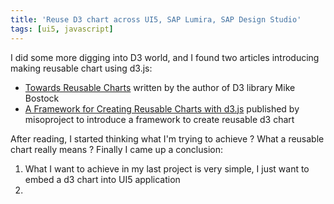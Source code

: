 ```yaml
---
title: 'Reuse D3 chart across UI5, SAP Lumira, SAP Design Studio'
tags: [ui5, javascript]
---
```


I did some more digging into D3 world, and I found two articles introducing making reusable chart using d3.js:
* [Towards Reusable Charts](https://bost.ocks.org/mike/chart/) written by the author of D3 library Mike Bostock
* [A Framework for Creating Reusable Charts with d3.js](https://bocoup.com/weblog/introducing-d3-chart) published by misoproject to introduce a framework to create reusable d3 chart

After reading, I started thinking what I'm trying to achieve ? What a reusable chart really means ? Finally I came up a conclusion:
1. What I want to achieve in my last project is very simple, I just want to embed a d3 chart into UI5 application
2. 

